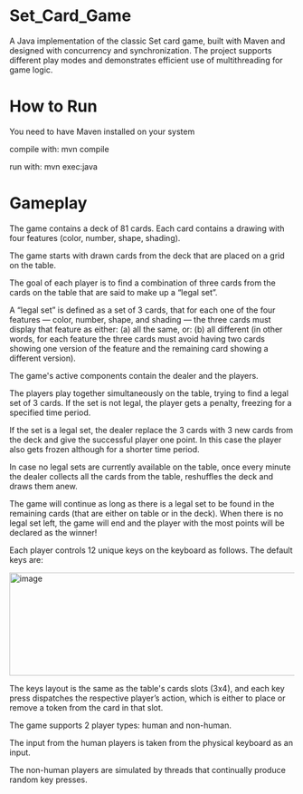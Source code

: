 # Set_Card_Game
A Java implementation of the classic Set card game, built with Maven and designed with concurrency and synchronization. The project supports different play modes and demonstrates efficient use of multithreading for game logic.
# How to Run
You need to have Maven installed on your system

compile with: mvn compile

run with: mvn exec:java

# Gameplay
The game contains a deck of 81 cards. Each card contains a drawing with four features (color,
number, shape, shading).

The game starts with drawn cards from the deck that are placed on a grid on the table.

The goal of each player is to find a combination of three cards from the cards on the table that
are said to make up a “legal set”.

A “legal set” is defined as a set of 3 cards, that for each one of the four features — color,
number, shape, and shading — the three cards must display that feature as either: (a) all the
same, or: (b) all different (in other words, for each feature the three cards must avoid having
two cards showing one version of the feature and the remaining card showing a different
version).

The game's active components contain the dealer and the players.

The players play together simultaneously on the table, trying to find a legal set of 3 cards. 
If the set is not legal, the player gets a penalty, freezing for a specified time period.

If the set is a legal set, the dealer replace the 3 cards with 3 new cards from the deck and give the successful player one point.
In this case the player also gets frozen although for a shorter time period.

In case no legal sets are currently available on the table, once every minute the dealer collects all the cards from the table, reshuffles the
deck and draws them anew.

The game will continue as long as there is a legal set to be found in the remaining cards (that are
either on table or in the deck). When there is no legal set left, the game will end and the player
with the most points will be declared as the winner!

Each player controls 12 unique keys on the keyboard as follows. The default keys are:

<img width="835" height="182" alt="image" src="https://github.com/user-attachments/assets/c7a784ad-fcac-48ea-bc18-8d3579c319e7" />

The keys layout is the same as the table's cards slots (3x4), and each key press dispatches the
respective player’s action, which is either to place or remove a token from the card in that slot.

The game supports 2 player types: human and non-human.

The input from the human players is taken from the physical keyboard as an input.

The non-human players are simulated by threads that continually produce random key presses.

